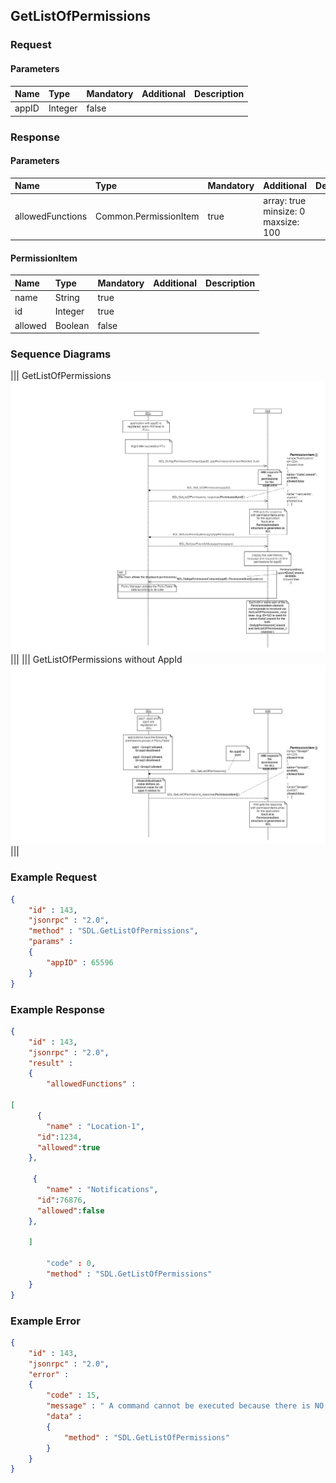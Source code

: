 ## GetListOfPermissions


### Request

#### Parameters

|Name|Type|Mandatory|Additional|Description|
|:---|:---|:--------|:---------|:----------|
|appID|Integer|false|||

### Response

#### Parameters

|Name|Type|Mandatory|Additional|Description|
|:---|:---|:--------|:---------|:----------|
|allowedFunctions|Common.PermissionItem|true|array: true<br>minsize: 0<br>maxsize: 100||

#### PermissionItem

|Name|Type|Mandatory|Additional|Description|
|:---|:---|:--------|:---------|:----------|
|name|String|true|||
|id|Integer|true|||
|allowed|Boolean|false|||

### Sequence Diagrams
|||
GetListOfPermissions
![GetListOfPermissions](./assets/GetListOfPermissions.jpg)
|||
|||
GetListOfPermissions without AppId
![GetListOfPermissions](./assets/GetListOfPermissionsNoId.jpg)
|||

### Example Request

```json
{
	"id" : 143,
	"jsonrpc" : "2.0",
	"method" : "SDL.GetListOfPermissions",
	"params" :
	{
		"appID" : 65596
	}
}
```
### Example Response

```json
{
	"id" : 143,
	"jsonrpc" : "2.0",
	"result" :
	{
		"allowedFunctions" :

[
      {
		"name" : "Location-1",
      "id":1234,
      "allowed":true
	},

     {
		"name" : "Notifications",
      "id":76876,
      "allowed":false
	},

    ]

		"code" : 0,
		"method" : "SDL.GetListOfPermissions"
	}
}
```

### Example Error

```json
{
	"id" : 143,
	"jsonrpc" : "2.0",
	"error" :
	{
		"code" : 15,
		"message" : " A command cannot be executed because there is NO specified 				with appID application registered ",
		"data" :
		{
			"method" : "SDL.GetListOfPermissions"
		}
	}
}
```
